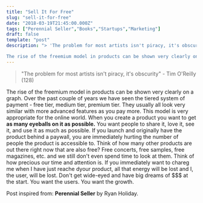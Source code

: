 ```yaml
---
title: "Sell It For Free"
slug: "sell-it-for-free"
date: "2018-03-19T21:45:00.000Z"
tags: ["Perennial Seller","Books","Startups","Marketing"]
draft: false
template: "post"
description: "> 'The problem for most artists isn't piracy, it's obscurity' - Tim O'Reilly (128)

The rise of the freemium model in products can be shown very clearly on a graph. Over the past couple of years we..."
---
```


> "The problem for most artists isn't piracy, it's obscurity" - Tim O'Reilly (128)

The rise of the freemium model in products can be shown very clearly on a graph. Over the past couple of years we have seen the tiered system of payment - free tier, medium tier, premium tier. They usually all look very similar with more advanced features as you pay more. This model is very appropriate for the online world. When you create a product you want to get **as many eyeballs on it as possible.** You want people to share it, love it, see it, and use it as much as possible. If you launch and originally have the product behind a paywall, you are immediately hurting the number of people the product is accessible to. Think of how many other products are out there right now that are also free? Free concerts, free samples, free magazines, etc. and we still don't even spend time to look at them. Think of how precious our time and attention is. If you immediately want to chareg me when I have just reache dyour product, all that energy will be lost and I, the user, will be lost. Don't get wide-eyed and have big dreams of $$$ at the start. You want the users. You want the growth.

Post inspired from: **Perennial Seller** by Ryan Holiday.

